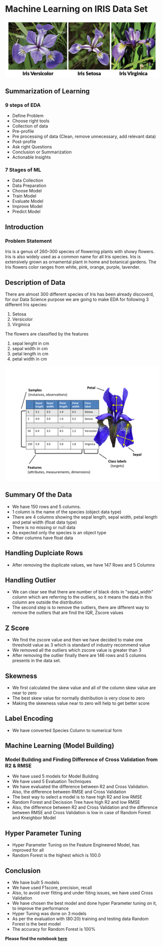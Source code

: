 # Machine Learning on IRIS Data Set

![](https://github.com/kasturi-sahu/Machine_Learning_Projects/blob/main/IRIS/Iris%20Setosa.png)

## Summarization of Learning

### 9 steps of EDA
- Define Problem
- Choose right tools
- Collection of data
- Pre-profile
- Pre processing of data (Clean, remove unnecessary, add relevant data)
- Post-profile
- Ask right Questions
- Conclusion or Summarization
- Actionable Insights

### 7 Stages of ML
- Data Collection
- Data Preparation
- Choose Model
- Train Model
- Evaluate Model
- Improve Model
- Predict Model

## Introduction
### Problem Statement

Iris is a genus of 260–300 species of flowering plants with showy flowers. Iris is also widely used as a common name for all Iris species. Iris is extensively grown as ornamental plant in home and botanical gardens. The Iris flowers color ranges from white, pink, orange, purple, lavender.

## Description of Data

There are almost 300 different species of Iris has been already discoverd, for our Data Science purpose we are going to make EDA for following 3 different Iris species:

1. Setosa
2. Versicolor
3. Virginica

The flowers are classified by the features

1. sepal lenght in cm
2. sepal width in cm
3. petal length in cm
4. petal width in cm

![](https://github.com/kasturi-sahu/Machine_Learning_Projects/blob/main/IRIS/0_7H_gF1KnslexnJ3s.png)

## Summary Of the Data
- We have 150 rows and 5 columns. 
- 1 column is the name of the species (object data type)
- There are 4 columns showing the sepal length, sepal width, petal length and petal width (float data type)
- There is no missing or null data
- As expected only the species is an object type
- Other columns have float data

## Handling Duplciate Rows
- After removing the duplicate values, we have 147 Rows and 5 Columns

## Handling Outlier
- We can clear see that there are number of black dots in "sepal_width" column which are referring to the outliers, so it means the data in this column are outside the distribution
- The second step is to remove the outliers, there are different way to remove the outliers that are find the IQR, Zscore values

## Z Score 
- We find the zscore value and then we have decided to make one threshold value as 3 which is standard of industry recommend value
- We removed all the outliers which zscore value is greater than 3
- After removing the outlier finally there are 146 rows and 5 columns presents in the data set.

## Skewness
- We first calculated the skew value and all of the column skew value are near to zero
- The best skew value for normally distribution is very close to zero
- Making the skewness value near to zero will help to get better score

## Label Encoding
- We have converted Species Column to numerical form

## Machine Learning (Model Building)
### Model Building and Finding Difference of Cross Validation from R2 & RMSE
- We have used 5 models for Model Building
- We have used 5 Evaluation Techniques
- We have evaluated the difference between R2 and Cross Validation. Also, the difference between RMSE and Cross Validation
- The best way to select a model is to have high R2 and low RMSE
- Random Forest and Decission Tree have high R2 and low RMSE
- Also, the difference between R2 and Cross Validation and the difference between RMSE and Cross Validation is low in case of Random Forest and Kneighbor Model

## Hyper Parameter Tuning

- Hyper Parameter Tuning on the Feature Engineered Model, has improved for all
- Random Forest is the highest which is 100.0

## Conclusion
- We have built 5 models
- We have used F1score, precision, recall 
- Also, to avoid over fitting and under fiitng issues, we have used Cross Validation
- We have chosen the best model and done hyper Parameter tuning on it, to improve the performance
- Hyper Tuning was done on 3 models
- As per the evaluation with (80:20) training and testing data Random Forest is the best model
- The accuracy for Random Forest is 100%



**Please find the notebook [here](https://github.com/kasturi-sahu/Machine_Learning_Projects/blob/main/IRIS/Iris%20Flower%20Dataset.ipynb "here")**





